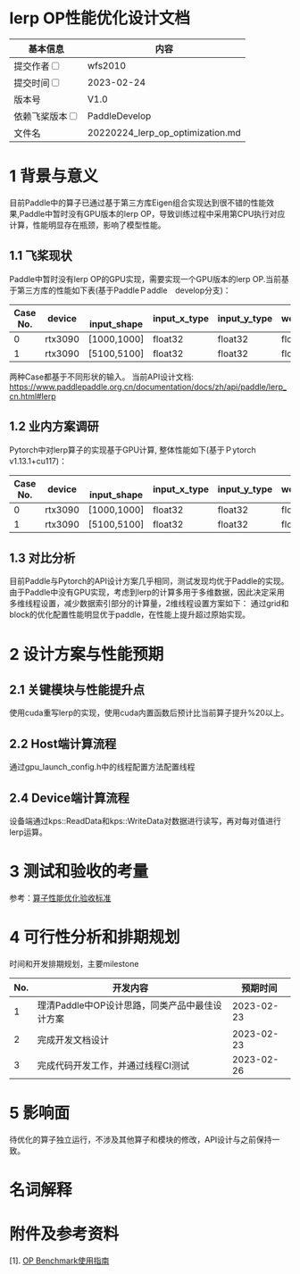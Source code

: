 # lerp OP性能优化设计文档


| 基本信息                                                     | 内容                                   |
| ------------------------------------------------------------ |--------------------------------------|
| 提交作者<input type="checkbox" class="rowselector hidden">   | wfs2010                            |
| 提交时间<input type="checkbox" class="rowselector hidden">   | 2023-02-24                           |
| 版本号                                                       | V1.0                                 |
| 依赖飞桨版本<input type="checkbox" class="rowselector hidden"> | PaddleDevelop                        |
| 文件名                                                       | 20220224_lerp_op_optimization.md<br> |


# 1 背景与意义

目前Paddle中的算子已通过基于第三方库Eigen组合实现达到很不错的性能效果,Paddle中暂时没有GPU版本的lerp OP，导致训练过程中采用第CPU执行对应计算，性能明显存在瓶颈，影响了模型性能。

## 1.1 飞桨现状

Paddle中暂时没有lerp OP的GPU实现，需要实现一个GPU版本的lerp OP.当前基于第三方库的性能如下表(基于PaddleＰaddle　develop分支)：

| Case No. | device |　input_shape | input_x_type |input_y_type | weight_type | Paddle Perf(ms) |
|---|---|---|---| ---| ---| ---|
| 0 | rtx3090 | [1000,1000] | float32 | float32 | float32 | 0.5183|
| 1 | rtx3090 | [5100,5100] | float32 | float32 | float32 | 0.9386|

两种Case都基于不同形状的输入。
当前API设计文档: https://www.paddlepaddle.org.cn/documentation/docs/zh/api/paddle/lerp_cn.html#lerp

## 1.2 业内方案调研

Pytorch中对lerp算子的实现基于GPU计算,  整体性能如下(基于Ｐytorch　v1.13.1+cu117)：

| Case No. | device |　input_shape | input_x_type |input_y_type | weight_type | Pytorch Perf(ms) |
|---|---|---|---| ---| ---| ---|
| 0 | rtx3090 | [1000,1000] | float32 | float32 | float32 | 0.1413|
| 1 | rtx3090 | [5100,5100] | float32 | float32 | float32 | 0.3433|


## 1.3 对比分析

目前Paddle与Pytorch的API设计方案几乎相同，测试发现均优于Paddle的实现。由于Paddle中没有GPU实现，考虑到lerp的计算多用于多维数据，因此决定采用多维线程设置，减少数据索引部分的计算量，2维线程设置方案如下：
通过grid和block的优化配置性能明显优于paddle，在性能上提升超过原始实现。

# 2 设计方案与性能预期

## 2.1 关键模块与性能提升点

使用cuda重写lerp的实现，使用cuda内置函数后预计比当前算子提升%20以上。

## 2.2 Host端计算流程

通过gpu_launch_config.h中的线程配置方法配置线程

## 2.4 Device端计算流程

设备端通过kps::ReadData和kps::WriteData对数据进行读写，再对每对值进行lerp运算。

# 3 测试和验收的考量

参考：[算子性能优化验收标准](http://agroup.baidu.com/paddle-perf/md/article/4892913)



# 4 可行性分析和排期规划

时间和开发排期规划，主要milestone

| No. | 开发内容 | 预期时间       |
|---|---|------------|
| 1 | 理清Paddle中OP设计思路，同类产品中最佳设计方案  | 2023-02-23 |
| 2 | 完成开发文档设计  | 2023-02-23 |
| 3 | 完成代码开发工作，并通过线程CI测试 | 2023-02-26 |



# 5 影响面

待优化的算子独立运行，不涉及其他算子和模块的修改，API设计与之前保持一致。


# 名词解释


# 附件及参考资料

[1]. [OP Benchmark使用指南](https://github.com/PaddlePaddle/benchmark/blob/master/api/README.md)


